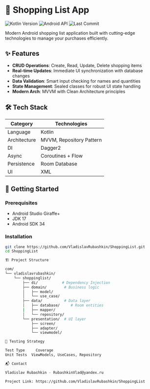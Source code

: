 # 🛒 Shopping List App

<img src="https://img.shields.io/badge/Kotlin-1.9.20-blue?logo=kotlin" alt="Kotlin Version"> 
<img src="https://img.shields.io/badge/Android-API_24%2B-brightgreen?logo=android" alt="Android API"> 
<img src="https://img.shields.io/github/last-commit/VladislavRubashkin/ShoppingList" alt="Last Commit">

Modern Android shopping list application built with cutting-edge technologies to manage your purchases efficiently.

## ✨ Features

- **CRUD Operations**: Create, Read, Update, Delete shopping items
- **Real-time Updates**: Immediate UI synchronization with database changes
- **Data Validation**: Smart input checking for names and quantities
- **State Management**: Sealed classes for robust UI state handling
- **Modern Arch**: MVVM with Clean Architecture principles

## 🛠 Tech Stack

| Category          | Technologies                                                                |
|-------------------|-----------------------------------------------------------------------------|
| Language          | Kotlin                                                                      |
| Architecture      | MVVM, Repository Pattern                                                    |
| DI                | Dagger2                                                                     |
| Async             | Coroutines + Flow                                                           |
| Persistence       | Room Database                                                               |
| UI                | XML                                                                         |


## 🚀 Getting Started

### Prerequisites
- Android Studio Giraffe+
- JDK 17
- Android SDK 34

### Installation
```bash
git clone https://github.com/VladislavRubashkin/ShoppingList.git
cd ShoppingList

🏗 Project Structure

com/
└── vladislavrubashkin/
    └── shoppinglist/
        ├── di/           # Dependency Injection
        ├── domain/        # Business logic
        │   ├── model/
        │   └── use_case/  
        ├── data/          # Data layer
        │   ├── database/     # Room entities
        |   ├── mapper/
        │   └── repository/
        └── presentation/  # UI layer
            ├── screen/
            ├── adapter/
            └── viewmodel/

🧪 Testing Strategy

Test Type	  Coverage
Unit Tests	ViewModels, UseCases, Repository

📬 Contact

Vladislav Rubashkin - RubashkinVlad@yandex.ru

Project Link: https://github.com/VladislavRubashkin/ShoppingList
